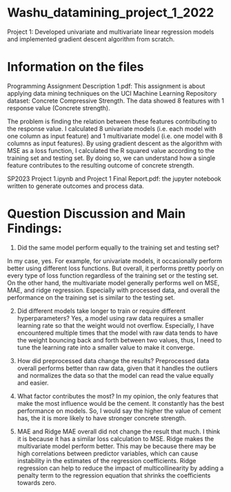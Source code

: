 # Washu_datamining_project_1_2022
Project 1: Developed univariate and multivariate linear regression models and implemented gradient descent algorithm from scratch.

# Information on the files

Programming Assignment Description 1.pdf: This assignment is about applying data mining techniques on the UCI Machine Learning Repository dataset: Concrete Compressive Strength. The data showed 8 features with 1 response value (Concrete strength). 

The problem is finding the relation between these features contributing to the response value. I calculated 8 univariate models (i.e. each model with one column as input feature) and 1 multivariate model (i.e. one model with 8 columns as input features).
By using gradient descent as the algorithm with MSE as a loss function, I calculated the R squared value according to the training set and testing set. By doing so, we can understand how a single feature contributes to the resulting outcome of concrete strength. 

SP2023 Project 1.ipynb and Project 1 Final Report.pdf: the jupyter notebook written to generate outcomes and process data. 

# Question Discussion and Main Findings: 

1. Did the same model perform equally to the training set and testing set?

In my case, yes. For example, for univariate models, it occasionally perform better using different loss functions. But overall, it performs pretty poorly on every type of loss function regardless of the training set or the testing set. On the other hand, the multivariate model generally performs well on MSE, MAE, and ridge regression. Especially with processed data, and overall the performance on the training set is similar to the testing set.

2. Did different models take longer to train or require different hyperparameters?
Yes, a model using raw data requires a smaller learning rate so that the weight would not overflow. Especially, I have encountered multiple times that the model with raw data tends to have the weight bouncing back and forth between two values, thus, I need to tune the learning rate into a smaller value to make it converge.

4. How did preprocessed data change the results?
Preprocessed data overall performs better than raw data, given that it handles the outliers and normalizes the data so that the model can read the value equally and easier.

5. What factor contributes the most?
In my opinion, the only features that make the most influence would be the cement. It constantly has the best performance on models. So, I would say the higher the value of cement has, the it is more likely to have stronger concrete strength.

6. MAE and Ridge
MAE overall did not change the result that much. I think it is because it has a similar loss calculation to MSE.
Ridge makes the multivariate model perform better. This may be because there may be high correlations between predictor variables, which can cause instability in the estimates of the regression coefficients. Ridge regression can help to reduce the impact of multicollinearity by adding a penalty term to the regression equation that shrinks the coefficients towards zero.




